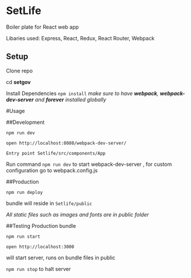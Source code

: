 # SetLife

Boiler plate for React web app

Libaries used: Express, React, Redux, React Router, Webpack


## Setup

Clone repo

cd **setgov**

Install Dependencies `npm install` *make sure to have **webpack**, **webpack-dev-server** and 
**forever** installed globally*

#Usage

##Development

`npm run dev`

`open http://localhost:8080/webpack-dev-server/`

`Entry point Setlife/src/components/App`

Run command `npm run dev` to start webpack-dev-server , for custom configuration go to webpack.config.js

##Production

`npm run deploy`

bundle will reside in `Setlife/public` 

*All static files such as images and fonts are in public folder*

##Testing Production bundle 

`npm run start`

`open http://localhost:3000`

will start server, runs on bundle files in public

`npm run stop` to halt server 



